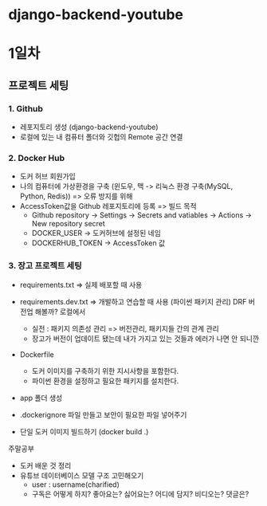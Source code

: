 # django-backend-youtube

# 1일차

## 프로젝트 세팅

### 1. Github

- 레포지토리 생성 (django-backend-youtube)
- 로컬에 있는 내 컴퓨터 폴더와 깃헙의 Remote 공간 연결

### 2. Docker Hub

- 도커 허브 회원가입
- 나의 컴퓨터에 가상환경을 구축 (윈도우, 맥 -> 리눅스 환경 구축(MySQL, Python, Redis)) => 오류 방지를 위해
- AccessToken값을 Github 레포지토리에 등록 => 빌드 목적
    - Github repository -> Settings -> Secrets and vatiables -> Actions -> New repository secret
    - DOCKER_USER -> 도커허브에 설정된 네임
    - DOCKERHUB_TOKEN -> AccessToken 값

### 3. 장고 프로젝트 세팅

- requirements.txt => 실제 배포할 때 사용
- requirements.dev.txt => 개발하고 연습할 때 사용 (파이썬 패키지 관리) DRF 버전업 해볼까? 로컬에서
    - 실전 : 패키지 의존성 관리 => 버전관리, 패키지들 간의 관계 관리
    - 장고가 버전이 업데이트 됐는데 내가 가지고 있는 것들과 에러가 나면 안 되니깐

- Dockerfile
    - 도커 이미지를 구축하기 위한 지시사항을 포함한다.
    - 파이썬 환경을 설정하고 필요한 패키지를 설치한다.

- app 폴더 생성

- .dockerignore 파일 만들고 보안이 필요한 파일 넣어주기

- 단일 도커 이미지 빌드하기 (docker build .)

주말공부
- 도커 배운 것 정리
- 유튜브 데이터베이스 모델 구조 고민해오기
    - user : username(charified)
    - 구독은 어떻게 하지? 좋아요는? 싫어요는? 어디에 담지? 비디오는? 댓글은?